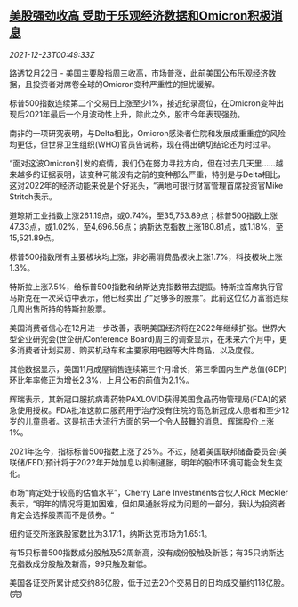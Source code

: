 <!--1640221263000-->
[美股强劲收高 受助于乐观经济数据和Omicron积极消息](https://cn.reuters.com/article/usa-stock-1222-wedn-idCNKBS2J201N)
------

<div><i>2021-12-23T00:49:33Z</i></div><p>路透12月22日 - 美国主要股指周三收高，市场普涨，此前美国公布乐观经济数据，且投资者对席卷全球的Omicron变种严重性的担忧缓解。</p><p>标普500指数连续第二个交易日上涨至少1%，接近纪录高位，在Omicron变种出现后2021年最后一个月波动性上升，除此之外，股市今年表现强劲。</p><p>南非的一项研究表明，与Delta相比，Omicron感染者住院和发展成重重症的风险均更低，但世界卫生组织(WHO)官员告诫称，现在得出确切结论还为时过早。</p><p>“面对这波Omicron引发的疫情，我们仍在努力寻找方向，但在过去几天里……越来越多的证据表明，该变种可能没有之前的变种那么严重，特别是与Delta相比，这对2022年的经济动能来说是个好兆头，“满地可银行财富管理首席投资官Mike Stritch表示。</p><p>道琼斯工业指数上涨261.19点，或0.74%，至35,753.89点；标普500指数上涨47.33点，或1.02%，至4,696.56点；纳斯达克指数上涨180.81点，或1.18%，至15,521.89点。</p><p>标普500指数所有主要板块均上涨，非必需消费品板块上涨1.7%，科技板块上涨1.3%。</p><p>特斯拉上涨7.5%，给标普500指数和纳斯达克指数带去提振。特斯拉首席执行官马斯克在一次采访中表示，他已经卖出了“足够多的股票”。此前这位亿万富翁连续几周出售所持的特斯拉股票。</p><p>美国消费者信心在12月进一步改善，表明美国经济将在2022年继续扩张。世界大型企业研究会(世企研/Conference Board)周三的调查显示，在未来六个月中，更多消费者计划买房、购买机动车和主要家用电器等大件商品，以及度假。</p><p>其他数据显示，美国11月成屋销售连续第三个月增长，第三季国内生产总值(GDP)环比年率修正为增长2.3%，上月公布的前值为2.1%。</p><p>辉瑞表示，其新冠口服抗病毒药物PAXLOVID获得美国食品药物管理局(FDA)的紧急使用授权。FDA批准这款口服药用于治疗没有住院的高危新冠成人患者和至少12岁的儿童患者。这是抗击大流行方面的另一个令人鼓舞的消息。辉瑞股价上涨1%。</p><p>2021年迄今，指标标普500指数上涨了25%。不过，随着美国联邦储备委员会(美联储/FED)预计将于2022年开始加息以抑制通胀，明年的股市环境可能会发生变化。</p><p>市场“肯定处于较高的估值水平”，Cherry Lane Investments合伙人Rick Meckler表示，“明年的情况将更加困难，但如果通胀将成为问题的一部分，我认为投资者肯定会选择股票而不是债券。“</p><p>纽约证交所涨跌股家数比为3.17:1，纳斯达克市场为1.65:1。</p><p>有15只标普500指数成分股触及52周新高，没有成份股触及新低；有35只纳斯达克指数成分股触及新高，99只触及新低。</p><p>美国各证交所累计成交约86亿股，低于过去20个交易日的日均成交量约118亿股。(完)</p>
